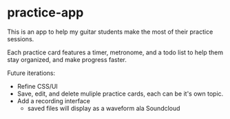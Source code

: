 # practice-app

This is an app to help my guitar students make the most of their practice sessions.

Each practice card features a timer, metronome, and a todo list to help them stay organized, and make progress faster.

Future iterations:
- Refine CSS/UI
- Save, edit, and delete muliple practice cards, each can be it's own topic.
- Add a recording interface
  - saved files will display as a waveform ala Soundcloud
